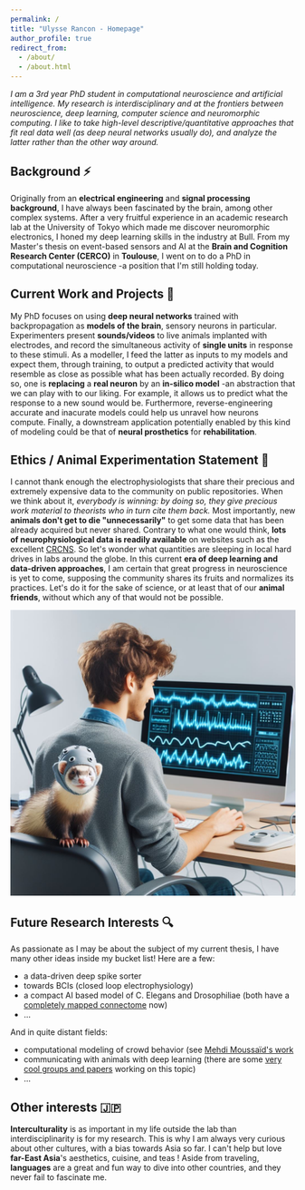 ```yaml
---
permalink: /
title: "Ulysse Rancon - Homepage"
author_profile: true
redirect_from: 
  - /about/
  - /about.html
---
```


*I am a 3rd year PhD student in computational neuroscience and artificial intelligence.*
*My research is interdisciplinary and at the frontiers between neuroscience, deep learning, computer science and neuromorphic computing.*
*I like to take high-level descriptive/quantitative approaches that fit real data well (as deep neural networks usually do), and analyze the latter rather than the other way around.*


Background :zap:
------
Originally from an **electrical engineering** and **signal processing background**, I have always been fascinated by the brain, among other complex systems.
After a very fruitful experience in an academic research lab at the University of Tokyo which made me discover neuromorphic electronics, I honed my deep learning skills in the industry at Bull. 
From my Master's thesis on event-based sensors and AI at the **Brain and Cognition Research Center (CERCO)** in **Toulouse**, I went on to do a PhD in computational neuroscience -a position that I'm still holding today.


Current Work and Projects :microscope:
------
My PhD focuses on using **deep neural networks** trained with backpropagation as **models of the brain**, sensory neurons in particular. 
Experimenters present **sounds/videos** to live animals implanted with electrodes, and record the simultaneous activity of **single units** in response to these stimuli.
As a modeller, I feed the latter as inputs to my models and expect them, through training, to output a predicted activity that would resemble as close as possible what has been actually recorded.
By doing so, one is **replacing** a **real neuron** by an **in-silico model** -an abstraction that we can play with to our liking. For example, it allows us to predict what the response to a new sound would be.
Furthermore, reverse-engineering accurate and inacurate models could help us unravel how neurons compute.
Finally, a downstream application potentially enabled by this kind of modeling could be that of **neural prosthetics** for **rehabilitation**.


Ethics / Animal Experimentation Statement :octopus:
------
I cannot thank enough the electrophysiologists that share their precious and extremely expensive data to the community on public repositories. When we think about it, *everybody is winning: by doing so, they give precious work material to theorists who in turn cite them back.* 
Most importantly, new **animals don't get to die "unnecessarily"** to get some data that has been already acquired but never shared. 
Contrary to what one would think, **lots of neurophysiological data is readily available** on websites such as the excellent [CRCNS](www.crcns.org). So let's wonder what quantities are sleeping in local hard drives in labs around the globe.
In this current **era of deep learning and data-driven approaches**, I am certain that great progress in neuroscience is yet to come, supposing the community shares its fruits and normalizes its practices.
Let's do it for the sake of science, or at least that of our **animal friends**, without which any of that would not be possible.

![x](/images/dalle3_ferret.jpeg)


Future Research Interests :mag:
------
As passionate as I may be about the subject of my current thesis, I have many other ideas inside my bucket list! Here are a few:
- a data-driven deep spike sorter
- towards BCIs (closed loop electrophysiology)
- a compact AI based model of C. Elegans and Drosophiliae (both have a [completely mapped connectome](https://www.nature.com/articles/s41586-024-07968-y) now)
- ...

And in quite distant fields:
- computational modeling of crowd behavior (see [Mehdi Moussaïd's work](https://scholar.google.com/citations?user=7R0KDB0AAAAJ&hl=en&oi=ao)
- communicating with animals with deep learning (there are some [very cool groups and papers](https://www.projectceti.org/) working on this topic)
- ...


Other interests :jp:
------
**Interculturality** is as important in my life outside the lab than interdisciplinarity is for my research. This is why I am always very curious about other cultures, with a bias towards Asia so far. I can't help but love **far-East Asia**'s aesthetics, cuisine, and teas ! 
Aside from traveling, **languages** are a great and fun way to dive into other countries, and they never fail to fascinate me.


